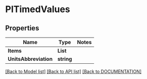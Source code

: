 # PITimedValues

## Properties
Name | Type | Notes
------------ | ------------- | -------------
**Items** | **List<PITimedValue>**
**UnitsAbbreviation** | **string**

[[Back to Model list]](../../DOCUMENTATION.md#documentation-for-models) [[Back to API list]](../../DOCUMENTATION.md#documentation-for-api-endpoints) [[Back to DOCUMENTATION]](../../DOCUMENTATION.md)
